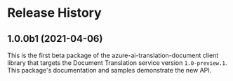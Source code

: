 # Release History

## 1.0.0b1 (2021-04-06)

This is the first beta package of the azure-ai-translation-document client library that targets the Document Translation 
service version `1.0-preview.1`. This package's documentation and samples demonstrate the new API.